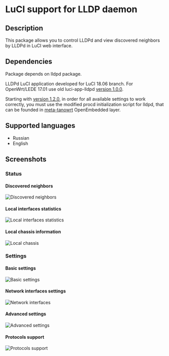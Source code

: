 # LuCI support for LLDP daemon

## Description
This package allows you to control LLDPd and view discovered neighbors by LLDPd
in LuCI web interface.

## Dependencies
Package depends on lldpd package.

LLDPd LuCI application developed for LuCI 18.06 branch. For OpenWrt/LEDE 17.01
use old luci-app-lldpd [version 1.0.0].

Starting with [version 1.2.0], in order for all available settings to work correctly,
you must use the modified procd initialization script for lldpd, that can be founded
in [meta-tanowrt](https://github.com/tano-systems/meta-tanowrt.git) OpenEmbedded layer.

## Supported languages
- Russian
- English

## Screenshots

### Status

#### Discovered neighbors
![Discovered neighbors](screenshots/luci-app-lldpd-status-neighbors.png?raw=true "Discovered neighbors")

#### Local interfaces statistics
![Local interfaces statistics](screenshots/luci-app-lldpd-status-statistics.png?raw=true "Local interfaces statistics")

#### Local chassis information
![Local chassis](screenshots/luci-app-lldpd-status-chassis.png?raw=true "Local chassis")

### Settings

#### Basic settings
![Basic settings](screenshots/luci-app-lldpd-settings-basic.png?raw=true "Basic settings")

#### Network interfaces settings
![Network interfaces](screenshots/luci-app-lldpd-settings-interfaces.png?raw=true "Network interfaces")

#### Advanced settings
![Advanced settings](screenshots/luci-app-lldpd-settings-advanced.png?raw=true "Advanced settings")

#### Protocols support
![Protocols support](screenshots/luci-app-lldpd-settings-protocols.png?raw=true "Protocols support")

[version 1.2.0]: https://github.com/tano-systems/luci-app-lldpd/releases/tag/v1.2.0
[version 1.0.0]: https://github.com/tano-systems/luci-app-lldpd/releases/tag/v1.0.0

